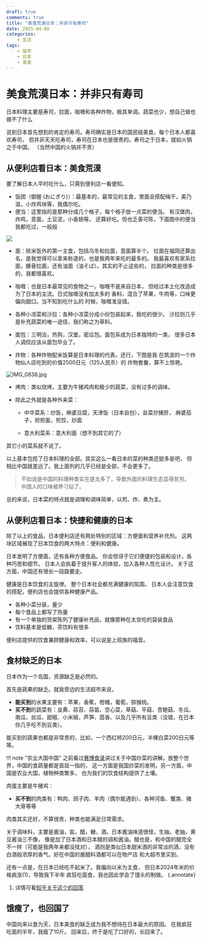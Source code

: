 ```yaml
---
draft: true 
comments: true
title: "美食荒漠日本：并非只有寿司"
date: 2025-04-08
categories: 
    - 生活
tags:
    - 留学
    - 日本
    - 美食
---
```

# 美食荒漠日本：并非只有寿司

日本料理主要是寿司，拉面，咖喱和各种炸物，极其单调。蔬菜也少，想自己做也做不了什么

<!-- more -->

说到日本首先想到的肯定的寿司。寿司确实是日本的国民级美食，每个日本人都喜欢寿司，
但并非天天吃寿司，寿司在日本也是很贵的。寿司之于日本，就如火锅之于中国。
（当然中国的火锅并不贵）

## 从便利店看日本：美食荒漠

要了解日本人平时吃什么，只需到便利店一看便知。

- 饭团（御握 (おにぎり)）：最基本的，最常见的主食，里面会搭配梅干，美乃滋，小炸鸡块等，我偶尔吃。
- 便当：这里指的是那种分成几个格子，每个格子放一点菜的便当。
有汉堡肉，炸鸡，意面，土豆泥，小香肠等。
还算好吃。但也乏善可陈，下面图中的便当我都吃过，一般般

![](<https://files.catbox.moe/uvgggq.png>)

- 面：除米饭外的第一主食，包括乌冬和拉面，意面算半个。
拉面在福岡还算出名，是我觉得可以拿来称道的，也是我两年来吃的最多的。
我最喜欢有家系拉面，豚骨拉面，还有油面（油そば）。其实的不止这些的，
拉面的种类是很多的，我都很喜欢。

- 咖喱：也是日本最常见的食物之一。咖喱不是来自日本，
但经过本土化改造成为了日本的主流。日式咖喱没有加太多的
香料，混合了苹果，牛肉等，口味更偏向甜口。当不知到吃什么的
时候，咖喱准没错。

- 各种小凉菜和沙拉：各种小凉菜分成小份包装起来，我吃的很少。
沙拉则几乎是补充蔬菜的唯一途径，我们称之为草料。

- 面包：三明治，热狗，汉堡，密瓜包。面包系成为日本独特的一类，
很多日本人调侃应该从面包毕业了。

- 炸物：各种炸物配米饭算是日本料理的代表。还行，下图是我
在筑波的一个炸物仙人店吃到的价值2500日元（125人民币）的
炸物套餐，算不上惊艳。

![IMG_0838.jpg](https://s2.loli.net/2025/04/08/E5zUkt7wdJHbPBa.jpg)

- 烤肉：类似烧烤，主要为牛猪鸡肉和极少的蔬菜，没有过多的调味。

- 除此之外就是各种外来菜：
    
    + 中华菜系：炒饭，麻婆豆腐，天津饭（日本自创），韭菜炒猪肝，
    麻婆茄子，担担面，煎饺，炒面

    + 意大利菜系：意大利面（想不到其它的了）

其它小的菜系就不说了。

以上基本包揽了日本料理的全部。其实这么一看日本的菜的种类还挺多是吧，
但相比中国就差远了。我上面列的几乎已经是全部，不会更多了。

> 不如说是中国的料理种类实在是太多了，导致外面的料理生态显得贫穷。
中国人的口味被养刁钻了。

总的来说，日本菜的特点就是调理和调味简单，以煎、炸、煮为主。

## 从便利店看日本：快捷和健康的日本

除了以上的食品，日本便利店还有两处特别的区域：方便面和营养补充剂。
这两块区域展现了日本饮食的两大特点：便利和健康。

日本发明了方便面，还有各种方便食品。
你会惊讶于它们便捷的包装和设计，各种巧思和细节。
日本人会执着于提升客人的体验，加入各种人性化设计。
关于这方面，中国还有很长一段路要走。

健康是日本饮食的主旋律。
整个日本社会都充满健康的氛围。
日本人会注意饮食的搭配，便利店也会提供各种健康产品。

- 各种小菜分装，量少
- 每个食品上都写了热量
- 有一个单独的货架陈列了健康补充品，就像那种在太空吃的袋装食品
- 饮料基本是低糖，茶饮料有很多

便利店提供的饮食兼顾健康和效率，可以说是上班族的福音。

## 食材缺乏的日本

日本作为一个岛国，资源缺乏是必然的。

首先是蔬果的缺乏。就我旁边的生活超市来说，
- **能买到**的水果主要有：苹果，香蕉，柑橘，葡萄，猕猴桃。
- **买不到**的蔬菜有：韭黄、蒜苔、蒜苗、空心菜，草菇、平菇、杏鲍菇、冬瓜、南瓜、丝瓜、甜椒、小米椒，芦笋、茴香、以及几乎所有豆类（没错，在日本你几乎吃不到豆类）。

能买到的蔬果也都是非常贵的，比如，一个西红柿200日元，半棵白菜200日元等等。

!!! note "农业大国中国"
    之前看过[赛博食录](https://www.bilibili.com/video/BV1vd2UYXEZk?vd_source=1d45bc16721329d087b0211e0e3e9de5)讲过关于中国炒菜的讲解。放整个世界，中国的食蔬量都是首屈一指的，
    这一方面是我国炒菜的发明，另一方面，中国是农业大国，植物种类繁多，
    也为我们的饮食结构提供了土壤。

肉蛋主要是牛猪鸡：
- **买不到**的肉类有：鸭肉、鸽子肉、羊肉（偶尔能遇到）、各种河鱼、蟹类、猪大骨等等

肉类其实还好，不算很贵，种类也能满足日常需求。

关于调味料，主要是酱油，盐，醋，糖，酒。日本酱油味道很怪，生抽，老抽，黄豆酱油三不像，
像是加了日本酒和日本醋的调和酱油。醋也是，和中国的醋完全不一样（可能是我两年来都没找对），
酒则是类似日本甜米酒的非常淡的酒，没有白酒般浓厚的香气。好在中国的酱醋料酒都可以在物产店
和大超市里买到。

还有一点是，在日本已经吃不起米了。我偏向以米为主食，
但日本2024年米的价格疯涨(1)，导致我下半年
疯狂吃面食，我也因此学会了馒头的制做。
{.annotate}

1. 详情可看[知乎关于这个的回答](<https://zhuanlan.zhihu.com/p/27426822705>)

## 饿瘦了，也回国了

中国向来以食为天，日本美食的缺乏成为我不想待在日本最大的原因。
在我疯狂吃面的半年，我瘦了10斤。
回来后，终于是吃了口好的，长回来了。
